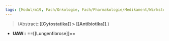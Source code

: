 ```yaml
---
tags: [Modul/m19, Fach/Onkologie, Fach/Pharmakologie/Medikament/Wirkstoff]
---
```

> (Abstract::**[[Cytostatika]] > [[Antibiotika]].**)
- **UAW**:: ==[[Lungenfibrose]]==